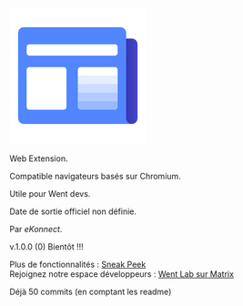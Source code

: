 ![Lol](./icons/news-240.png "image")

Web Extension.

Compatible navigateurs basés sur Chromium.

Utile pour Went devs.

Date de sortie officiel non définie.

Par *eKonnect*.

v.1.0.0 (0) Bientôt !!!

Plus de fonctionnalités : [Sneak Peek](https://github.com/Went-Laboratory/actuality-feed/projects/1)
<br>
Rejoignez notre espace développeurs : [Went Lab sur Matrix](https://matrix.to/#/!lxcPRdYLgtJDHXJlWo:matrix.org?via=matrix.org)

Déjà 50 commits (en comptant les readme)
